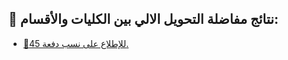 ## 📌 نتائج مفاضلة التحويل الالي بين الكليات والأقسام:
- [🔗للإطلاع على نسب دفعة 45.](https://drive.uqu.edu.sa/_/dadregis/files/45/3/%D8%AA%D8%BA%D9%8A%D9%8A%D8%B1%20%D8%A7%D9%84%D8%AA%D8%AE%D8%B5%D8%B5.pdf)
